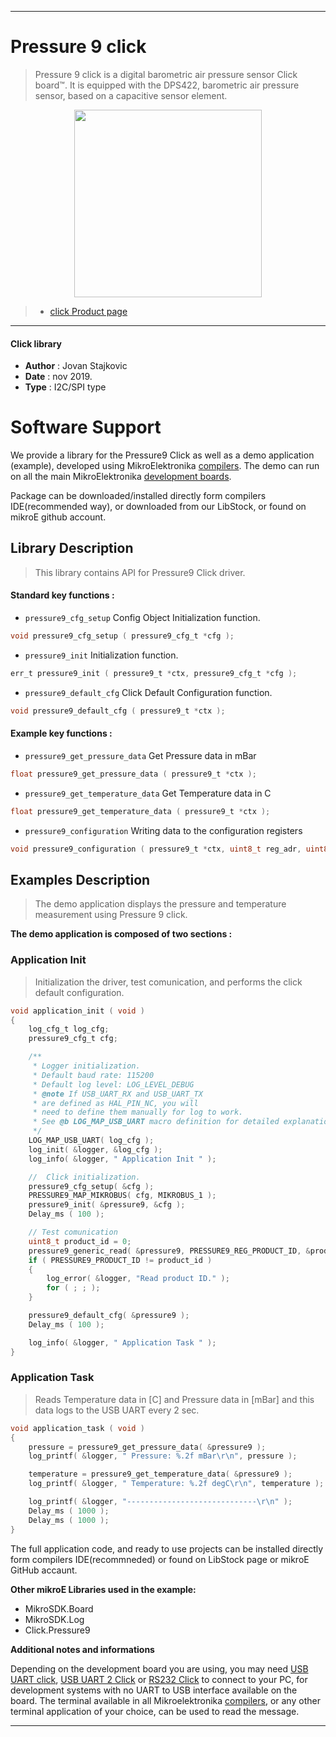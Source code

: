 
---
# Pressure 9 click

> Pressure 9 click is a digital barometric air pressure sensor Click board™. It is equipped with the DPS422, barometric air pressure sensor, based on a capacitive sensor element.

<p align="center">
  <img src="https://download.mikroe.com/images/click_for_ide/pressure9_click.png" height=300px>
</p>

> - [click Product page](https://www.mikroe.com/pressure-9-click)

---


#### Click library 

- **Author**        : Jovan Stajkovic
- **Date**          : nov 2019.
- **Type**          : I2C/SPI type


# Software Support

We provide a library for the Pressure9 Click 
as well as a demo application (example), developed using MikroElektronika 
[compilers](https://shop.mikroe.com/compilers). 
The demo can run on all the main MikroElektronika [development boards](https://shop.mikroe.com/development-boards).

Package can be downloaded/installed directly form compilers IDE(recommended way), or downloaded from our LibStock, or found on mikroE github account. 

## Library Description

> This library contains API for Pressure9 Click driver.

#### Standard key functions :

- `pressure9_cfg_setup` Config Object Initialization function.
```c
void pressure9_cfg_setup ( pressure9_cfg_t *cfg ); 
```

- `pressure9_init` Initialization function.
```c
err_t pressure9_init ( pressure9_t *ctx, pressure9_cfg_t *cfg );
```

- `pressure9_default_cfg` Click Default Configuration function.
```c
void pressure9_default_cfg ( pressure9_t *ctx );
```

#### Example key functions :

- `pressure9_get_pressure_data` Get Pressure data in mBar
```c
float pressure9_get_pressure_data ( pressure9_t *ctx );
```

- `pressure9_get_temperature_data` Get Temperature data in C
```c
float pressure9_get_temperature_data ( pressure9_t *ctx );
```

- `pressure9_configuration` Writing data to the configuration registers
```c
void pressure9_configuration ( pressure9_t *ctx, uint8_t reg_adr, uint8_t data_in );
```

## Examples Description

> The demo application displays the pressure and temperature measurement using Pressure 9 click.

**The demo application is composed of two sections :**

### Application Init 

> Initialization the driver, test comunication, and performs the click default configuration.

```c
void application_init ( void )
{
    log_cfg_t log_cfg;
    pressure9_cfg_t cfg;

    /** 
     * Logger initialization.
     * Default baud rate: 115200
     * Default log level: LOG_LEVEL_DEBUG
     * @note If USB_UART_RX and USB_UART_TX 
     * are defined as HAL_PIN_NC, you will 
     * need to define them manually for log to work. 
     * See @b LOG_MAP_USB_UART macro definition for detailed explanation.
     */
    LOG_MAP_USB_UART( log_cfg );
    log_init( &logger, &log_cfg );
    log_info( &logger, " Application Init " );

    //  Click initialization.
    pressure9_cfg_setup( &cfg );
    PRESSURE9_MAP_MIKROBUS( cfg, MIKROBUS_1 );
    pressure9_init( &pressure9, &cfg );
    Delay_ms ( 100 );

    // Test comunication
    uint8_t product_id = 0;
    pressure9_generic_read( &pressure9, PRESSURE9_REG_PRODUCT_ID, &product_id, 1 );
    if ( PRESSURE9_PRODUCT_ID != product_id )
    {
        log_error( &logger, "Read product ID." );
        for ( ; ; );
    }

    pressure9_default_cfg( &pressure9 );
    Delay_ms ( 100 );

    log_info( &logger, " Application Task " );
} 
```

### Application Task

> Reads Temperature data in [C] and Pressure data in [mBar] and this data logs to the USB UART every 2 sec.

```c
void application_task ( void )
{
    pressure = pressure9_get_pressure_data( &pressure9 );
    log_printf( &logger, " Pressure: %.2f mBar\r\n", pressure );

    temperature = pressure9_get_temperature_data( &pressure9 );
    log_printf( &logger, " Temperature: %.2f degC\r\n", temperature );

    log_printf( &logger, "-----------------------------\r\n" );
    Delay_ms ( 1000 );
    Delay_ms ( 1000 );
}
```

The full application code, and ready to use projects can be  installed directly form compilers IDE(recommneded) or found on LibStock page or mikroE GitHub accaunt.

**Other mikroE Libraries used in the example:** 

- MikroSDK.Board
- MikroSDK.Log
- Click.Pressure9

**Additional notes and informations**

Depending on the development board you are using, you may need 
[USB UART click](https://shop.mikroe.com/usb-uart-click), 
[USB UART 2 Click](https://shop.mikroe.com/usb-uart-2-click) or 
[RS232 Click](https://shop.mikroe.com/rs232-click) to connect to your PC, for 
development systems with no UART to USB interface available on the board. The 
terminal available in all Mikroelektronika 
[compilers](https://shop.mikroe.com/compilers), or any other terminal application 
of your choice, can be used to read the message.



---
